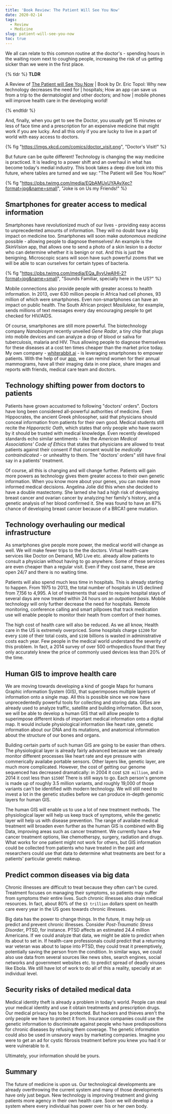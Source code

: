 ```yaml
---
title: 'Book Review: The Patient Will See You Now'
date: 2020-02-14
tags:
  - Review
  - Medicine
slug: patient-will-see-you-now
toc: true
---
```


We all can relate to this common routine at the doctor's - spending hours in the waiting room next
to coughing people, increasing the risk of us getting sicker than we were in the first place.

{% tldr %}
**TLDR**

A Review of [The Patient will See You Now](https://www.amazon.com/Patient-Will-See-You-Now/dp/0465040020) |
Book by Dr. Eric Topol: Why new technology decreases the need for | hospitals; How an app can
save us from a trip to the dermatologist and other doctors; and how | mobile phones will improve
health care in the developing world!

{% endtldr %}

And, finally, when you get to see the Doctor, you usually get 15 minutes or less of face time and a
prescription for an expensive medicine that might work if you are lucky. And all this only if you
are lucky to live in a part of world with easy access to doctors.

{% fig "https://imgs.xkcd.com/comics/doctor_visit.png", "Doctor's Visit!" %}

But future can be quite different! Technology is changing the way medicine is practiced. It is
leading to a power shift and an overhaul in what has become today's medial industry. This book
takes a deep dive look into this future, where tables are turned and we say: "The Patient will See
You Now!"

{% fig "https://pbs.twimg.com/media/EQbAMUxUYAAvXec?format=jpg&name=small", "Joke is on Us my Friends!" %}

## Smartphones for greater access to medical information

Smartphones have revolutionized much of our lives - providing easy access to unprecedented amounts
of information. They will no doubt have a big impact on medicine too. Smartphones will soon make
_autonomous medicine_ possible - allowing people to diagnose themselves! An example is the
_SkinVision_ app, that allows one to send a photo of a skin lesion to a doctor who can determine
whether it is benign or not. And this is just the benigning. Microscopic scans will soon have such
powerful zooms that we will be able to scan ourselves for certain types of bacteria.

{% fig "https://pbs.twimg.com/media/EQa_8yyUwAIHl-2?format=jpg&name=small", "Sounds Familiar, specially here in the US?" %}

Mobile connections also provide people with greater access to health information. In 2013, over 630
million people in Africa had cell phones, 93 million of which were smartphones. Even
non-smartphones can have an impact on public health. The South African project _Masiluleke_, for
example, sends millions of text messages every day encouraging people to get checked for HIV/AIDS.

Of course, smartphones are still more powerful. The biotechnology company _Nanobiosym_ recently
unveiled _Gene Radar_, a tiny chip that plugs into mobile devices and can analyze a drop of blood
or saliva for tuberculosis, malaria and HIV. Thus allowing people to diagnose themselves for these
diseases at a cost ten times cheaper than the market price today. My own company -
[whiterabbit.ai](https://whiterabbit.ai/) - is leveraging smartphones to empower patients. With the
help of our [app](https://apps.apple.com/us/app/whiterabbit-app/id1459556883), we can remind women
for their annual mammograms, have all their imaging data in one place, share images and reports
with friends, medical care team and doctors.

## Technology shifting power from doctors to patients

Patients have grown accustomed to following "doctors' orders". Doctors have long been considered
all-powerful authorities of medicine. Even Hippocrates, the ancient Greek philosopher, said that
physicians should conceal information from patients for their own good. Medical students still
recite the _Hipporactic Oath_, which states that only people who have sworn by it should be trusted
with medical knowledge. Even recently developed standards echo similar sentiments - like the
_American Medical Associations' Code of Ethics_ that states that physicians are allowed to treat
patients against their consent if that consent would be _medically contraindicated_ - or unhealthy
to them. The "doctors' orders" still have final say in a patients' treatment.

Of course, all this is changing and will change further. Patients will gain more powers as
technology gives them greater access to their own genetic information. When you know more about
your genes, you can make more informed medical decisions. Angelina Jolie did this when she decided
to have a double mastectomy. She larned she had a high risk of developing breast cancer and ovarian
cancer by analyzing her family's history, and a genetic analysis of her blood confirmed it. She was
found to have an 87% chance of developing breast cancer because of a BRCA1 gene mutation.

## Technology overhauling our medical infrastructure

As smartphones give people more power, the medical world will change as well. We will make fewer
trips to the the doctors. Virtual health-care services like Doctor on Demand, MD Live etc. already
allow patients to consult a physician without having to go anywhere. Some of these services are
even cheaper than a regular visit. Even if they cost same, these are open 24/7 and there is no
waiting time.

Patients will also spend much less time in hospitals. This is already starting to happen. From 1975
to 2013, the total number of hospitals in US declined from 7,156 to 4,995. A lot of treatments that
used to require hospital stays of several days are now treated within 24 hours on an _outpatient
basis_. Mobile technology will only further decrease the need for hospitals. Remote monitoring,
conference calling and smart pillpoxes that track medication use will enable people to monitor
their heath from comfort of their homes.

The high cost of health care will also be reduced. As we all know, Health care in the US is
extremely overpriced. Some hospitals charge `$1200` for every `$100` of their total costs, and `$190`
billions is wasted in administrative costs each year. Few people in the medical world understand
the severity of this problem. In fact, a 2014 survey of over 500 orthopedics found that they only
accurately knew the price of commonly used devices less than 20% of the time.

## Human GIS to improve health care

We are moving towards developing a kind of google Maps for humans Graphic information System (GIS),
that superimposes multiple layers of information onto a single map. All this is possible since we
now have unprecedentedly powerful tools for collecting and storing data. GISes are already used to
analyze traffic, satellite and building information. But soon, we will be able to develop a human
GIS that will allow people to superimpose different kinds of important medical information onto a
digital map. It would include physiological information like heart rate, genetic information about
our DNA and its mutations, and anatomical information about the structure of our bones and organs.

Building certain parts of such human GIS are going to be easier than others. The physiological
layer is already fairly advanced because we can already monitor different processes like heart rate
and eye pressure with commerically availabe portable sensors. Other layers like, genetic layer, are
much more complicated. However, the cost of getting our genome sequenced has decreased
dramatically: in 2004 it cost `$28 million`, and in 2014 it cost less than `$1500`! There is still
ways to go. Each person's genome is made up of roughly 3.5 million variants, and roughly 19,000 of
those variants can't be identified with modern technology. We will still need to invest a lot in
the genetic studies before we can produce in-depth genomic layers for human GIS.

The human GIS will enable us to use a lot of new treatment methods. The physiological layer will
help us keep track of symptoms, while the genetic layer will help us with disease prevention. The
range of availabe medical treatment will broaden even further as the human GIS is combined with Big
Data, improving areas such as cancer treatment. We currently have a few cancer treatment options,
like chemotherspy, surgery, radiation and drugs. What works for one patient might not work for
others, but GIS information could be collected from patients who have treated in the past and
researchers could use that data to determine what treatments are best for a patients' particular
genetic makeup.

## Predict common diseases via big data

Chronic illnesses are difficult to treat because they often can't be cured. Treatment focuses on
managing their symptoms, so patients may suffer from symptoms their entire lives. Such chronic
illnesses also drain medical resources. In fact, about 80% of the `$3 trillion` dollars spent on
health care every year in the US goes towards chronic illnesses.

Big data has the power to change things. In the future, it may help us predict and prevent chronic
illnesses. Consider _Post-Traumatic Stress Disorder_, PTSD, for instance. PTSD affects an estimated
24.4 million Americans. If we could analyze that data, we might be able to predict when its about
to set in. If health-care professionals could predict that a returning war veteran was about to
lapse into PTSD, they could treat it preemptively, potentially saving the person from the
condition. In similar ways, we could also use data from several sources like news sites, search
engines, social networks and government websites etc. to predict spread of deadly viruses like
Ebola. We still have lot of work to do all of this a reality, specially at an individual level.

## Security risks of detailed medical data

Medical identity theft is already a problem in today's world. People can steal your medical
identity and use it obtain treatments and prescription drugs. Our medical privacy has to be
protected. But hackers and thieves aren't the only people we have to protect it from. Insurance
companies could use the genetic information to discriminate against people who have predispositions
for chronic diseases by refusing them coverage. The genetic information could also be used in
unsavory ways by marketing companies. Imagine you were to get an ad for cystic fibrosis treatment
before you knew you had it or were vulnerable to it.

Ultimately, your information should be yours.

## Summary

The future of medicine is upon us. Our technological developments are already overthrowing the
current system and many of those developments have only just begun. New technology is improving
treatment and giving patients more agency in their own health care. Soon we will develop a system
where every individual has power over his or her own body.
